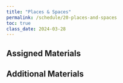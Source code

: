 ```yaml
---
title: "Places & Spaces"
permalink: /schedule/20-places-and-spaces
toc: true
class_date: 2024-03-28
---
```


## Assigned Materials

## Additional Materials


